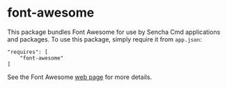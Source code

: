 # font-awesome

This package bundles Font Awesome for use by Sencha Cmd applications and packages.
To use this package, simply require it from `app.json`:

    "requires": [
        "font-awesome"
    ]

See the Font Awesome [web page](http://fortawesome.github.io/Font-Awesome/) for
more details.